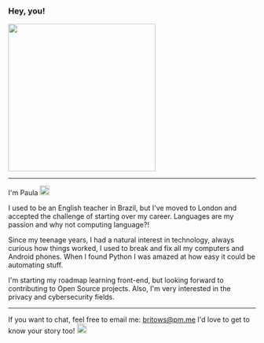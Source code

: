 ### Hey, you!

<img src="https://media.giphy.com/media/EU1obAC38GuWI/giphy.gif" width="300px">

---

I'm Paula <img src="https://user-images.githubusercontent.com/30466903/116768585-18b69f00-aa27-11eb-9557-8a88f0c0a5fd.png" width="20px">

I used to be an English teacher in Brazil, but I've moved to London and accepted the challenge of starting over my career.
Languages are my passion and why not computing language?!

Since my teenage years, I had a natural interest in technology, always curious how things worked, I used to break and fix all my computers and Android phones.
When I found Python I was amazed at how easy it could be automating stuff.

I'm starting my roadmap learning front-end, but looking forward to contributing to Open Source projects.
Also, I'm very interested in the privacy and cybersecurity fields.

---

If you want to chat, feel free to email me: britows@pm.me 
I'd love to get to know your story too! <img src="https://emojipedia-us.s3.dualstack.us-west-1.amazonaws.com/thumbs/240/microsoft/209/hot-beverage_2615.png" width="20px">


